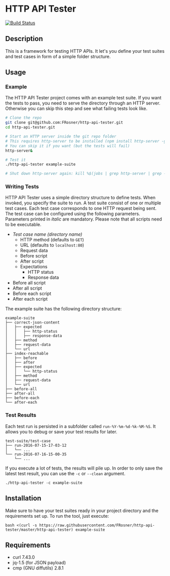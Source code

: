 # HTTP API Tester

[![Build Status](https://travis-ci.org/FRosner/http-api-tester.svg?branch=master)](https://travis-ci.org/FRosner/http-api-tester)

## Description

This is a framework for testing HTTP APIs. It let's you define your test suites and test cases in form of a simple folder structure.

## Usage

### Example

The HTTP API Tester project comes with an example test suite.
If you want the tests to pass, you need to serve the directory through an HTTP server.
Otherwise you can skip this step and see what failing tests look like.

```sh
# Clone the repo
git clone git@github.com:FRosner/http-api-tester.git
cd http-api-tester.git

# Start an HTTP server inside the git repo folder
# This requires http-server to be installed (npm install http-server -g)
# You can skip it if you want (but the tests will fail)
http-server&

# Test it
./http-api-tester example-suite

# Shut down http-server again: kill %$(jobs | grep http-server | grep -Po '\d+')
```

### Writing Tests

HTTP API Tester uses a simple directory structure to define tests.
When invoked, you specify the suite to run.
A test suite consist of one or multiple test cases.
Each test case corresponds to one HTTP request being sent.
The test case can be configured using the following parameters.
Parameters printed in _italic_ are mandatory.
Please note that all scripts need to be executable.

- _Test case name (directory name)_
  - HTTP method (defaults to `GET`)
  - URL (defaults to `localhost:80`)
  - Request data
  - Before script
  - After script
  - Expectations
    - HTTP status
    - Response data
- Before all script
- After all script
- Before each script
- After each script

The example suite has the following directory structure:

```
example-suite
├── correct-json-content
│   ├── expected
│   │   ├── http-status
│   │   ├── response-data
│   ├── method
│   ├── request-data
│   └── url
├── index-reachable
│   ├── before
│   ├── after
│   ├── expected
│   │   └── http-status
│   ├── method
│   ├── request-data
│   └── url
├── before-all
├── after-all
├── before-each
└── after-each
```

### Test Results

Each test run is persisted in a subfolder called `run-%Y-%m-%d-%k-%M-%S`.
It allows you to debug or save your test results for later.

```
test-suite/test-case
├── run-2016-07-15-17-03-12
│   └── ...
└── run-2016-07-16-15-00-35
    └── ...
```

If you execute a lot of tests, the results will pile up. In order to only save the latest test result, you can use the `-c` or `--clean` argument.

```
./http-api-tester -c example-suite
```

## Installation

Make sure to have your test suites ready in your project directory and the requirements set up. To run the tool, just execute:

```
bash <(curl -s https://raw.githubusercontent.com/FRosner/http-api-tester/master/http-api-tester) example-suite
```

## Requirements
- curl 7.43.0
- jq-1.5 (for JSON payload)
- cmp (GNU diffutils) 2.8.1
